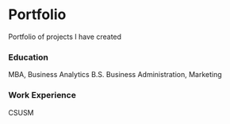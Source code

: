 # Portfolio
Portfolio of projects I have created

### Education
MBA, Business Analytics
B.S. Business Administration, Marketing

### Work Experience
CSUSM

### 
